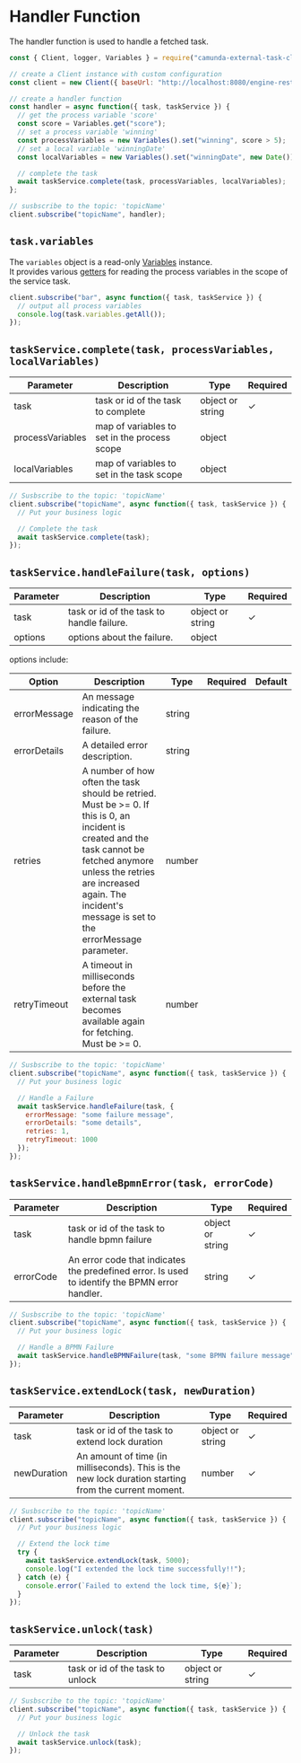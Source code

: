 # Handler Function

The handler function is used to handle a fetched task.

```js
const { Client, logger, Variables } = require("camunda-external-task-client-js");

// create a Client instance with custom configuration
const client = new Client({ baseUrl: "http://localhost:8080/engine-rest", use: logger });

// create a handler function
const handler = async function({ task, taskService }) {
  // get the process variable 'score'
  const score = Variables.get("score");
  // set a process variable 'winning'
  const processVariables = new Variables().set("winning", score > 5);
  // set a local variable 'winningDate'
  const localVariables = new Variables().set("winningDate", new Date());

  // complete the task
  await taskService.complete(task, processVariables, localVariables);
};

// susbscribe to the topic: 'topicName'
client.subscribe("topicName", handler);
```

## `task.variables`

The `variables` object is a read-only [Variables](/docs/Variables) instance.  
It provides various [getters](/docs/Variables#variablesgetvariablename)
for reading the process variables in the scope of the service task.

```js
client.subscribe("bar", async function({ task, taskService }) {
  // output all process variables
  console.log(task.variables.getAll());
});
```
## `taskService.complete(task, processVariables, localVariables)`

| Parameter        | Description                                  | Type             | Required |
|------------------|----------------------------------------------|------------------|----------|
| task             | task or id of the task to complete           | object or string | ✓        |
| processVariables | map of variables to set in the process scope | object           |          |
| localVariables   | map of variables to set in the task scope    | object           |          |

```js
// Susbscribe to the topic: 'topicName'
client.subscribe("topicName", async function({ task, taskService }) {
  // Put your business logic

  // Complete the task
  await taskService.complete(task);
});
```

## `taskService.handleFailure(task, options)`

| Parameter | Description                              | Type             | Required |
|-----------|------------------------------------------|------------------|----------|
| task      | task or id of the task to handle failure. | object or string | ✓        |
| options   | options about the failure.                | object           |          |


options include:

| Option       | Description                                                                                                                                                                                                                                      | Type   | Required | Default |
|--------------|--------------------------------------------------------------------------------------------------------------------------------------------------------------------------------------------------------------------------------------------------|--------|----------|---------|
| errorMessage | An message indicating the reason of the failure.                                                                                                                                                                                                 | string |          |         |
| errorDetails | A detailed error description.                                                                                                                                                                                                                    | string |          |         |
| retries      | A number of how often the task should be retried. Must be >= 0. If this is 0, an incident is created and the task cannot be fetched anymore unless the retries are increased again. The incident's message is set to the errorMessage parameter. | number |          |         |
| retryTimeout | A timeout in milliseconds before the external task becomes available again for fetching. Must be >= 0.                                                                                                                                           | number |          |         |

```js
// Susbscribe to the topic: 'topicName'
client.subscribe("topicName", async function({ task, taskService }) {
  // Put your business logic

  // Handle a Failure
  await taskService.handleFailure(task, {
    errorMessage: "some failure message",
    errorDetails: "some details",
    retries: 1,
    retryTimeout: 1000
  });
});
```

## `taskService.handleBpmnError(task, errorCode)`
| Parameter | Description                                                                                    | Type             | Required |
|-----------|------------------------------------------------------------------------------------------------|------------------|----------|
| task      | task or id of the task to handle bpmn failure                                                  | object or string | ✓        |
| errorCode | An error code that indicates the predefined error. Is used to identify the BPMN error handler. | string           | ✓        |

```js
// Susbscribe to the topic: 'topicName'
client.subscribe("topicName", async function({ task, taskService }) {
  // Put your business logic

  // Handle a BPMN Failure
  await taskService.handleBPMNFailure(task, "some BPMN failure message");
});
```

## `taskService.extendLock(task, newDuration)`

| Parameter   | Description                                                                                          | Type             | Required |
|-------------|------------------------------------------------------------------------------------------------------|------------------|----------|
| task        | task or id of the task to extend lock duration                                                       | object or string | ✓        |
| newDuration | An amount of time (in milliseconds). This is the new lock duration starting from the current moment. | number           | ✓        |

```js
// Susbscribe to the topic: 'topicName'
client.subscribe("topicName", async function({ task, taskService }) {
  // Put your business logic

  // Extend the lock time
  try {
    await taskService.extendLock(task, 5000);
    console.log("I extended the lock time successfully!!");
  } catch (e) {
    console.error(`Failed to extend the lock time, ${e}`);
  }
});
```

## `taskService.unlock(task)`

| Parameter | Description                      | Type             | Required |
|-----------|----------------------------------|------------------|----------|
| task      | task or id of the task to unlock | object or string | ✓        |

```js
// Susbscribe to the topic: 'topicName'
client.subscribe("topicName", async function({ task, taskService }) {
  // Put your business logic

  // Unlock the task
  await taskService.unlock(task);
});
```
